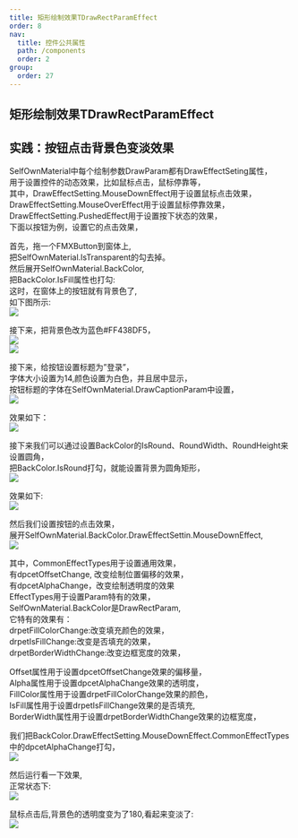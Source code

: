 ```yaml
---
title: 矩形绘制效果TDrawRectParamEffect
order: 8
nav:
  title: 控件公共属性
  path: /components
  order: 2
group:
  order: 27
---
```


## 矩形绘制效果TDrawRectParamEffect



## 实践：按钮点击背景色变淡效果

SelfOwnMaterial中每个绘制参数DrawParam都有DrawEffectSeting属性，  
用于设置控件的动态效果，比如鼠标点击，鼠标停靠等，  
其中，DrawEffectSetting.MouseDownEffect用于设置鼠标点击效果，  
DrawEffectSetting.MouseOverEffect用于设置鼠标停靠效果，  
DrawEffectSetting.PushedEffect用于设置按下状态的效果，  
下面以按钮为例，设置它的点击效果，  
 
首先，拖一个FMXButton到窗体上,  
把SelfOwnMaterial.IsTransparent的勾去掉。  
然后展开SelfOwnMaterial.BackColor,  
把BackColor.IsFill属性也打勾:  
这时，在窗体上的按钮就有背景色了,  
如下图所示:  
![](http://www.orangeui.cn/orangeuiblog/OrangeUI/1.3.OrangeUI%E6%8E%A7%E4%BB%B6%E4%BD%BF%E7%94%A8%E5%9F%BA%E7%A1%80(%E7%A4%BA%E4%BE%8B3%20%E8%AE%BE%E7%BD%AE%E6%8E%A7%E4%BB%B6%E7%82%B9%E5%87%BB%E6%95%88%E6%9E%9C1).files/image001.png)

接下来，把背景色改为蓝色#FF438DF5，  
![](http://www.orangeui.cn/orangeuiblog/OrangeUI/1.3.OrangeUI%E6%8E%A7%E4%BB%B6%E4%BD%BF%E7%94%A8%E5%9F%BA%E7%A1%80(%E7%A4%BA%E4%BE%8B3%20%E8%AE%BE%E7%BD%AE%E6%8E%A7%E4%BB%B6%E7%82%B9%E5%87%BB%E6%95%88%E6%9E%9C1).files/image003.png)  
![](http://www.orangeui.cn/orangeuiblog/OrangeUI/1.3.OrangeUI%E6%8E%A7%E4%BB%B6%E4%BD%BF%E7%94%A8%E5%9F%BA%E7%A1%80(%E7%A4%BA%E4%BE%8B3%20%E8%AE%BE%E7%BD%AE%E6%8E%A7%E4%BB%B6%E7%82%B9%E5%87%BB%E6%95%88%E6%9E%9C1).files/image005.png)


接下来，给按钮设置标题为”登录”，  
字体大小设置为14,颜色设置为白色，并且居中显示，  
按钮标题的字体在SelfOwnMaterial.DrawCaptionParam中设置，  
![](http://www.orangeui.cn/orangeuiblog/OrangeUI/1.3.OrangeUI%E6%8E%A7%E4%BB%B6%E4%BD%BF%E7%94%A8%E5%9F%BA%E7%A1%80(%E7%A4%BA%E4%BE%8B3%20%E8%AE%BE%E7%BD%AE%E6%8E%A7%E4%BB%B6%E7%82%B9%E5%87%BB%E6%95%88%E6%9E%9C1).files/image007.png)

效果如下：  
![](http://www.orangeui.cn/orangeuiblog/OrangeUI/1.3.OrangeUI%E6%8E%A7%E4%BB%B6%E4%BD%BF%E7%94%A8%E5%9F%BA%E7%A1%80(%E7%A4%BA%E4%BE%8B3%20%E8%AE%BE%E7%BD%AE%E6%8E%A7%E4%BB%B6%E7%82%B9%E5%87%BB%E6%95%88%E6%9E%9C1).files/image009.png)

接下来我们可以通过设置BackColor的IsRound、RoundWidth、RoundHeight来设置圆角，  
把BackColor.IsRound打勾，就能设置背景为圆角矩形，  
![](http://www.orangeui.cn/orangeuiblog/OrangeUI/1.3.OrangeUI%E6%8E%A7%E4%BB%B6%E4%BD%BF%E7%94%A8%E5%9F%BA%E7%A1%80(%E7%A4%BA%E4%BE%8B3%20%E8%AE%BE%E7%BD%AE%E6%8E%A7%E4%BB%B6%E7%82%B9%E5%87%BB%E6%95%88%E6%9E%9C1).files/image011.png)

效果如下:  
![](http://www.orangeui.cn/orangeuiblog/OrangeUI/1.3.OrangeUI%E6%8E%A7%E4%BB%B6%E4%BD%BF%E7%94%A8%E5%9F%BA%E7%A1%80(%E7%A4%BA%E4%BE%8B3%20%E8%AE%BE%E7%BD%AE%E6%8E%A7%E4%BB%B6%E7%82%B9%E5%87%BB%E6%95%88%E6%9E%9C1).files/image013.png)

然后我们设置按钮的点击效果，  
展开SelfOwnMaterial.BackColor.DrawEffectSettin.MouseDownEffect,  
![](http://www.orangeui.cn/orangeuiblog/OrangeUI/1.3.OrangeUI%E6%8E%A7%E4%BB%B6%E4%BD%BF%E7%94%A8%E5%9F%BA%E7%A1%80(%E7%A4%BA%E4%BE%8B3%20%E8%AE%BE%E7%BD%AE%E6%8E%A7%E4%BB%B6%E7%82%B9%E5%87%BB%E6%95%88%E6%9E%9C1).files/image015.png)

其中，CommonEffectTypes用于设置通用效果，  
有dpcetOffsetChange, 改变绘制位置偏移的效果，  
有dpcetAlphaChange，改变绘制透明度的效果  
EffectTypes用于设置Param特有的效果，  
SelfOwnMaterial.BackColor是DrawRectParam,  
它特有的效果有：  
drpetFillColorChange:改变填充颜色的效果，  
drpetIsFillChange:改变是否填充的效果，    
drpetBorderWidthChange:改变边框宽度的效果，  
 
Offset属性用于设置dpcetOffsetChange效果的偏移量，  
Alpha属性用于设置dpcetAlphaChange效果的透明度，  
FillColor属性用于设置drpetFillColorChange效果的颜色，  
IsFill属性用于设置drpetIsFillChange效果的是否填充,  
BorderWidth属性用于设置drpetBorderWidthChange效果的边框宽度，  
 
我们把BackColor.DrawEffectSetting.MouseDownEffect.CommonEffectTypes中的dpcetAlphaChange打勾，  
![](http://www.orangeui.cn/orangeuiblog/OrangeUI/1.3.OrangeUI%E6%8E%A7%E4%BB%B6%E4%BD%BF%E7%94%A8%E5%9F%BA%E7%A1%80(%E7%A4%BA%E4%BE%8B3%20%E8%AE%BE%E7%BD%AE%E6%8E%A7%E4%BB%B6%E7%82%B9%E5%87%BB%E6%95%88%E6%9E%9C1).files/image017.png)

然后运行看一下效果,  
正常状态下:  
![](http://www.orangeui.cn/orangeuiblog/OrangeUI/1.3.OrangeUI%E6%8E%A7%E4%BB%B6%E4%BD%BF%E7%94%A8%E5%9F%BA%E7%A1%80(%E7%A4%BA%E4%BE%8B3%20%E8%AE%BE%E7%BD%AE%E6%8E%A7%E4%BB%B6%E7%82%B9%E5%87%BB%E6%95%88%E6%9E%9C1).files/image019.png)

鼠标点击后,背景色的透明度变为了180,看起来变淡了:  
![](http://www.orangeui.cn/orangeuiblog/OrangeUI/1.3.OrangeUI%E6%8E%A7%E4%BB%B6%E4%BD%BF%E7%94%A8%E5%9F%BA%E7%A1%80(%E7%A4%BA%E4%BE%8B3%20%E8%AE%BE%E7%BD%AE%E6%8E%A7%E4%BB%B6%E7%82%B9%E5%87%BB%E6%95%88%E6%9E%9C1).files/image021.png)



